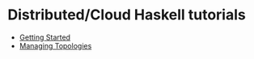 # Distributed/Cloud Haskell tutorials

- [Getting Started](http://haskell-distributed.github.io/tutorials/1ch.html)
- [Managing Topologies](http://haskell-distributed.github.io/tutorials/2ch.html)
